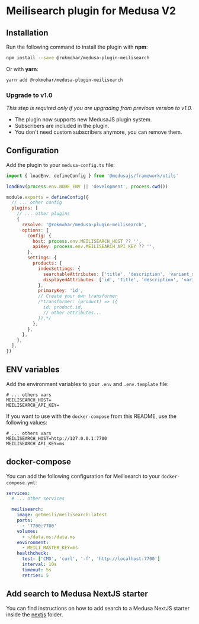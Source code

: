# Meilisearch plugin for Medusa V2

## Installation

Run the following command to install the plugin with **npm**:

```bash
npm install --save @rokmohar/medusa-plugin-meilisearch
```

Or with **yarn**:

```bash
yarn add @rokmohar/medusa-plugin-meilisearch
```

### Upgrade to v1.0

_This step is required only if you are upgrading from previous version to v1.0._

- The plugin now supports new MedusaJS plugin system.
- Subscribers are included in the plugin.
- You don't need custom subscribers anymore, you can remove them.

## Configuration

Add the plugin to your `medusa-config.ts` file:

```js
import { loadEnv, defineConfig } from '@medusajs/framework/utils'

loadEnv(process.env.NODE_ENV || 'development', process.cwd())

module.exports = defineConfig({
  // ... other config
  plugins: [
    // ... other plugins
    {
      resolve: '@rokmohar/medusa-plugin-meilisearch',
      options: {
        config: {
          host: process.env.MEILISEARCH_HOST ?? '',
          apiKey: process.env.MEILISEARCH_API_KEY ?? '',
        },
        settings: {
          products: {
            indexSettings: {
              searchableAttributes: ['title', 'description', 'variant_sku'],
              displayedAttributes: ['id', 'title', 'description', 'variant_sku', 'thumbnail', 'handle'],
            },
            primaryKey: 'id',
            // Create your own transformer
            /*transformer: (product) => ({
              id: product.id,
              // other attributes...
            }),*/
          },
        },
      },
    },
  ],
})
```

## ENV variables

Add the environment variables to your `.env` and `.env.template` file:

```env
# ... others vars
MEILISEARCH_HOST=
MEILISEARCH_API_KEY=
```

If you want to use with the `docker-compose` from this README, use the following values:

```env
# ... others vars
MEILISEARCH_HOST=http://127.0.0.1:7700
MEILISEARCH_API_KEY=ms
```

## docker-compose

You can add the following configuration for Meilisearch to your `docker-compose.yml`:

```yml
services:
  # ... other services

  meilisearch:
    image: getmeili/meilisearch:latest
    ports:
      - '7700:7700'
    volumes:
      - ~/data.ms:/data.ms
    environment:
      - MEILI_MASTER_KEY=ms
    healthcheck:
      test: ['CMD', 'curl', '-f', 'http://localhost:7700']
      interval: 10s
      timeout: 5s
      retries: 5
```

## Add search to Medusa NextJS starter

You can find instructions on how to add search to a Medusa NextJS starter inside the [nextjs](nextjs) folder.

